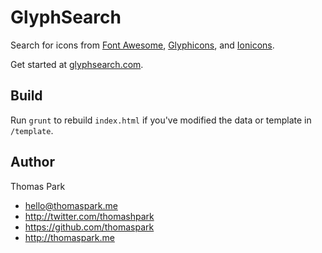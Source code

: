 # GlyphSearch
Search for icons from [Font Awesome](http://fontawesome.io), [Glyphicons](http://glyphicons.com), and [Ionicons](http://ionicons.com).

Get started at [glyphsearch.com](http://glyphsearch.com).

## Build

Run `grunt` to rebuild `index.html` if you've modified the data or template in `/template`.


## Author

Thomas Park

* hello@thomaspark.me
* http://twitter.com/thomashpark
* https://github.com/thomaspark
* http://thomaspark.me
